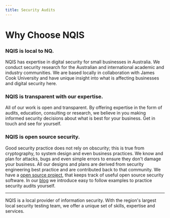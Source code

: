 ```yaml
---
title: Security Audits
---
```

# Why Choose NQIS

### <strong>NQIS is local to NQ</strong>.

NQIS has expertise in digital security for small businesses in Australia.  We conduct security research for the Australian and international academic and industry communities. We are based locally in collaboration with James Cook University and have unique insight into what is affecting businesses and digital security here.

### <strong>NQIS is transparent with our expertise</strong>.

All of our work is open and transparent.  By offering expertise in the form of audits, education, consulting or research, we believe in you making informed security decisions about what is best for your business.  Get in touch and see for yourself.


### <strong>NQIS is open source security</strong>.

Good security practice does not rely on obscurity; this is true from cryptography, to system design and even business practices.  We know and plan for attacks, bugs and even simple errors to ensure they don't damage your business.  All our designs and plans are derived from security engineering best practice and are contributed back to that community.
We have a [open source project](https://github.com/nqis), that keeps track of useful open source security software.  In our [blog](http://localhost:4567/blog) we introduce easy to follow examples to practice security audits yourself.

---
NQIS is a local provider of information security. With the region's largest local security testing team, we offer a unique set of skills, expertise and services.
